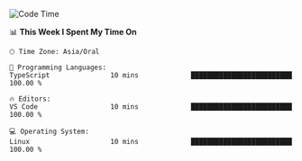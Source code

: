 <!--START_SECTION:waka-->
![Code Time](http://img.shields.io/badge/Code%20Time-4%20hrs%2058%20mins-blue)

📊 **This Week I Spent My Time On** 

```text
🕑︎ Time Zone: Asia/Oral

💬 Programming Languages: 
TypeScript               10 mins             █████████████████████████   100.00 % 

🔥 Editors: 
VS Code                  10 mins             █████████████████████████   100.00 % 

💻 Operating System: 
Linux                    10 mins             █████████████████████████   100.00 % 
```


<!--END_SECTION:waka-->
